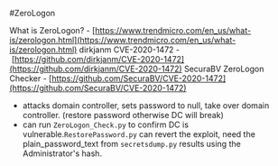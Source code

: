 #ZeroLogon  

What is ZeroLogon? - [https://www.trendmicro.com/en_us/what-is/zerologon.html](https://www.trendmicro.com/en_us/what-is/zerologon.html)
dirkjanm CVE-2020-1472 - [https://github.com/dirkjanm/CVE-2020-1472](https://github.com/dirkjanm/CVE-2020-1472)
SecuraBV ZeroLogon Checker - [https://github.com/SecuraBV/CVE-2020-1472](https://github.com/SecuraBV/CVE-2020-1472)

- attacks domain controller, sets password to null, take over domain controller. (restore password otherwise DC will break)
- can run `ZeroLogon_Check.py`​ to confirm DC is vulnerable.`RestorePassword.py` can revert the exploit, need the plain_password_text from `secretsdump.py`​ results using the Administrator's hash.